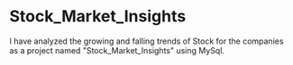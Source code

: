 # Stock_Market_Insights
I have analyzed the growing and falling trends of Stock for the companies as a project named "Stock_Market_Insights" using MySql.

